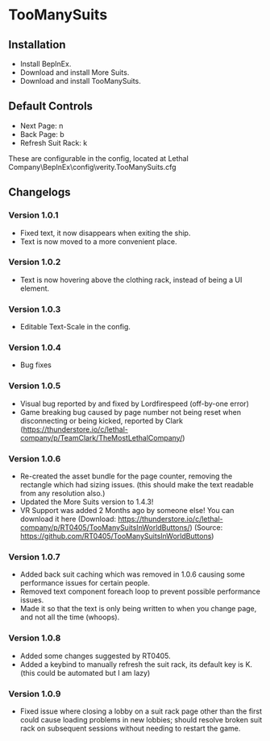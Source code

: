 # TooManySuits

Installation
-

- Install BepInEx.
- Download and install More Suits.
- Download and install TooManySuits.

Default Controls
-

- Next Page: n
- Back Page: b
- Refresh Suit Rack: k

These are configurable in the config, located at Lethal Company\BepInEx\config\verity.TooManySuits.cfg

Changelogs
-

### Version 1.0.1
- Fixed text, it now disappears when exiting the ship.
- Text is now moved to a more convenient place.

### Version 1.0.2
- Text is now hovering above the clothing rack, instead of being a UI element.

### Version 1.0.3
- Editable Text-Scale in the config.

### Version 1.0.4
- Bug fixes

### Version 1.0.5
- Visual bug reported by and fixed by Lordfirespeed (off-by-one error)
- Game breaking bug caused by page number not being reset when disconnecting or being kicked, reported by Clark (https://thunderstore.io/c/lethal-company/p/TeamClark/TheMostLethalCompany/)

### Version 1.0.6
- Re-created the asset bundle for the page counter, removing the rectangle which had sizing issues. (this should make the text readable from any resolution also.)
- Updated the More Suits version to 1.4.3!
- VR Support was added 2 Months ago by someone else! You can download it here (Download: https://thunderstore.io/c/lethal-company/p/RT0405/TooManySuitsInWorldButtons/) (Source: https://github.com/RT0405/TooManySuitsInWorldButtons)

### Version 1.0.7
- Added back suit caching which was removed in 1.0.6 causing some performance issues for certain people.
- Removed text component foreach loop to prevent possible performance issues.
- Made it so that the text is only being written to when you change page, and not all the time (whoops).

### Version 1.0.8
- Added some changes suggested by RT0405.
- Added a keybind to manually refresh the suit rack, its default key is K. (this could be automated but I am lazy)

### Version 1.0.9
- Fixed issue where closing a lobby on a suit rack page other than the first could cause loading problems in new lobbies; should resolve broken suit rack on subsequent sessions without needing to restart the game.